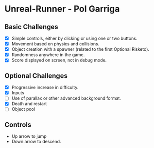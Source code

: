 # Unreal-Runner - Pol Garriga
## Basic Challenges

- [x] Simple controls, either by clicking or using one or two buttons.
- [x] Movement based on physics and collisions.
- [x] Object creation with a spawner (related to the first Optional Risketo).
- [x] Randomness anywhere in the game.
- [x] Score displayed on screen, not in debug mode.

## Optional Challenges

- [x] Progressive increase in difficulty.
- [x] Inputs
- [ ] Use of parallax or other advanced background format.
- [x] Death and restart
- [ ] Object pool

## Controls

- Up arrow to jump
- Down arrow to descend.